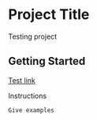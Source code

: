 # Project Title

Testing project

## Getting Started

[Test link](https://gal-a.github.io/testing/test_folder/Scraping_For_Data.ipynb)

Instructions

```
Give examples
```
